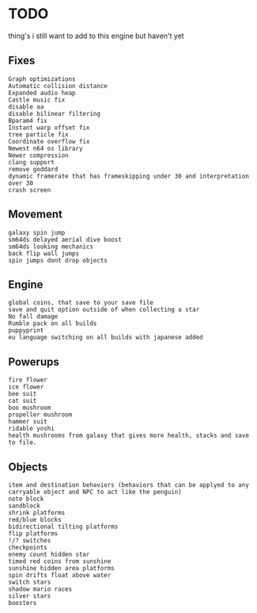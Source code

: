 # TODO
thing's i still want to add to this engine but haven't yet

## Fixes
	Graph optimizations
	Automatic collision distance
	Expanded audio heap
	Castle music fix
	disable aa
	disable bilinear filtering
	Bparam4 fix
	Instant warp offset fix
	tree particle fix
	Coordinate overflow fix
	Newest n64 os library
	Newer compression
	clang support
	remove goddard
	dynamic framerate that has frameskipping under 30 and interpretation over 30
	crash screen

## Movement
	galaxy spin jump
	sm64ds delayed aerial dive boost
	sm64ds looking mechanics
	back flip wall jumps
	spin jumps dont drop objects

## Engine
	global coins, that save to your save file
	save and quit option outside of when collecting a star
	No fall damage
	Rumble pack on all builds
	puppyprint
	eu language switching on all builds with japanese added

## Powerups
	fire flower
	ice flower
	bee suit
	cat suit
	boo mushroom
	propeller mushroom
	hammer suit
	ridable yoshi
	health mushrooms from galaxy that gives more health, stacks and save to file.

## Objects
	item and destination behaviors (behaviors that can be applyed to any carryable object and NPC to act like the penguin)
	note block
	sandblock
	shrink platforms
	red/blue blocks
	bidirectional tilting platforms
	flip platforms
	!/? switches
	checkpoints
	enemy count hidden star
	timed red coins from sunshine
	sunshine hidden area platforms
	spin drifts float above water
	switch stars
	shadow mario races
	silver stars
	boosters
